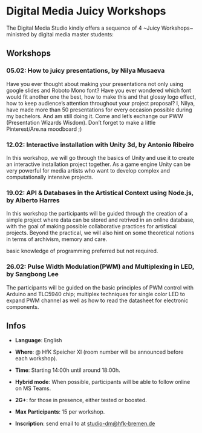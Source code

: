 # Digital Media Juicy Workshops

The Digital Media Studio kindly offers a sequence of 4 ~Juicy Workshops~ ministred by digital media master students:

## Workshops

### 05.02: How to juicy presentations, by Nilya Musaeva

Have you ever thought about making your presentations not only using google slides and Roboto Mono font? Have you ever wondered which font would fit another one the best, how to make this and that glossy logo effect, how to keep audience’s attention throughout your project proposal? I, Nilya, have made more than 50 presentations for every occasion possible during my bachelors. And am still doing it. Come and let’s exchange our PWW (Presentation Wizards Wisdom). Don’t forget to make a little Pinterest/Are.na moodboard ;)

### 12.02: Interactive installation with Unity 3d, by Antonio Ribeiro

In this workshop, we will go through the basics of Unity and use it to create an interactive installation project together. As a game engine Unity can be very powerful for media artists who want to develop complex and computationally intensive projects.

### 19.02: API & Databases in the Artistical Context using Node.js, by Alberto Harres

In this workshop the participants will be guided through the creation of a simple project where data can be stored and retrived in an online database, with the goal of making possible collaborative practices for artistical projects. Beyond the practical, we will also hint on some theoretical notions in terms of archivism, memory and care.

basic knowledge of programming preferred but not required.  

### 26.02: Pulse Width Modulation(PWM) and Multiplexing in LED, by Sangbong Lee

The participants will be guided on the basic principles of PWM control with Arduino and TLC5940 chip; multiplex techniques for single color LED to expand PWM channel as well as how to read the datasheet for electronic components.

## Infos

- __Language__: English

- __Where__: @ HfK Speicher XI (room number will be announced before each workshop).

- __Time__: Starting 14:00h until around 18:00h.

- __Hybrid mode__: When possible, participants will be able to follow online on MS Teams.

- __2G+__: for those in presence, either tested or boosted.

- __Max Participants__: 15 per workshop.

- __Inscription__: send email to at [studio-dm@hfk-bremen.de](studio-dm@hfk-bremen.de)
